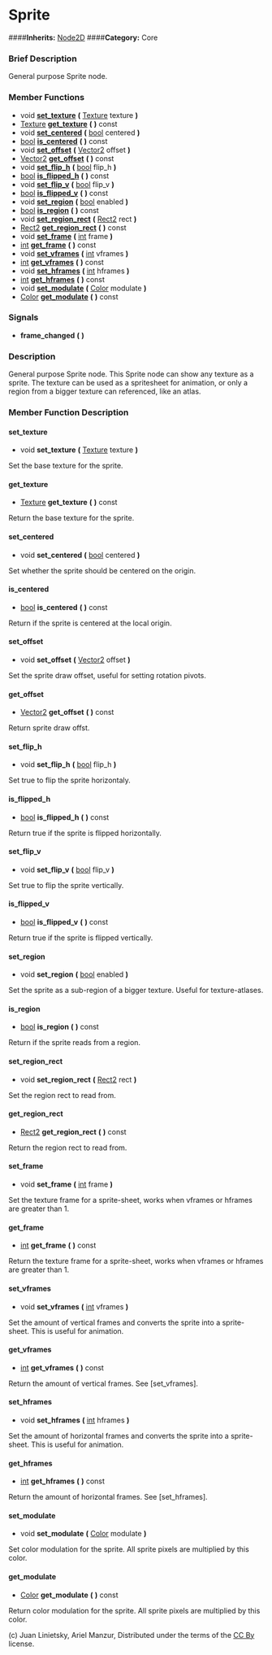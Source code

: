 #  Sprite  
####**Inherits:** [Node2D](class_node2d)
####**Category:** Core

###  Brief Description  
General purpose Sprite node.

###  Member Functions 
  * void  **[set&#95;texture](#set_texture)**  **(** [Texture](class_texture) texture  **)**
  * [Texture](class_texture)  **[get&#95;texture](#get_texture)**  **(** **)** const
  * void  **[set&#95;centered](#set_centered)**  **(** [bool](class_bool) centered  **)**
  * [bool](class_bool)  **[is&#95;centered](#is_centered)**  **(** **)** const
  * void  **[set&#95;offset](#set_offset)**  **(** [Vector2](class_vector2) offset  **)**
  * [Vector2](class_vector2)  **[get&#95;offset](#get_offset)**  **(** **)** const
  * void  **[set&#95;flip&#95;h](#set_flip_h)**  **(** [bool](class_bool) flip_h  **)**
  * [bool](class_bool)  **[is&#95;flipped&#95;h](#is_flipped_h)**  **(** **)** const
  * void  **[set&#95;flip&#95;v](#set_flip_v)**  **(** [bool](class_bool) flip_v  **)**
  * [bool](class_bool)  **[is&#95;flipped&#95;v](#is_flipped_v)**  **(** **)** const
  * void  **[set&#95;region](#set_region)**  **(** [bool](class_bool) enabled  **)**
  * [bool](class_bool)  **[is&#95;region](#is_region)**  **(** **)** const
  * void  **[set&#95;region&#95;rect](#set_region_rect)**  **(** [Rect2](class_rect2) rect  **)**
  * [Rect2](class_rect2)  **[get&#95;region&#95;rect](#get_region_rect)**  **(** **)** const
  * void  **[set&#95;frame](#set_frame)**  **(** [int](class_int) frame  **)**
  * [int](class_int)  **[get&#95;frame](#get_frame)**  **(** **)** const
  * void  **[set&#95;vframes](#set_vframes)**  **(** [int](class_int) vframes  **)**
  * [int](class_int)  **[get&#95;vframes](#get_vframes)**  **(** **)** const
  * void  **[set&#95;hframes](#set_hframes)**  **(** [int](class_int) hframes  **)**
  * [int](class_int)  **[get&#95;hframes](#get_hframes)**  **(** **)** const
  * void  **[set&#95;modulate](#set_modulate)**  **(** [Color](class_color) modulate  **)**
  * [Color](class_color)  **[get&#95;modulate](#get_modulate)**  **(** **)** const

###  Signals  
  *  **frame&#95;changed**  **(** **)**

###  Description  
General purpose Sprite node. This Sprite node can show any texture as a sprite. The texture can be used as a spritesheet for animation, or only a region from a bigger texture can referenced, like an atlas.

###  Member Function Description  

#### <a name="set_texture">set_texture</a>
  * void  **set&#95;texture**  **(** [Texture](class_texture) texture  **)**

Set the base texture for the sprite.

#### <a name="get_texture">get_texture</a>
  * [Texture](class_texture)  **get&#95;texture**  **(** **)** const

Return the base texture for the sprite.

#### <a name="set_centered">set_centered</a>
  * void  **set&#95;centered**  **(** [bool](class_bool) centered  **)**

Set whether the sprite should be centered on the origin.

#### <a name="is_centered">is_centered</a>
  * [bool](class_bool)  **is&#95;centered**  **(** **)** const

Return if the sprite is centered at the local origin.

#### <a name="set_offset">set_offset</a>
  * void  **set&#95;offset**  **(** [Vector2](class_vector2) offset  **)**

Set the sprite draw offset, useful for setting rotation pivots.

#### <a name="get_offset">get_offset</a>
  * [Vector2](class_vector2)  **get&#95;offset**  **(** **)** const

Return sprite draw offst.

#### <a name="set_flip_h">set_flip_h</a>
  * void  **set&#95;flip&#95;h**  **(** [bool](class_bool) flip_h  **)**

Set true to flip the sprite horizontaly.

#### <a name="is_flipped_h">is_flipped_h</a>
  * [bool](class_bool)  **is&#95;flipped&#95;h**  **(** **)** const

Return true if the sprite is flipped horizontally.

#### <a name="set_flip_v">set_flip_v</a>
  * void  **set&#95;flip&#95;v**  **(** [bool](class_bool) flip_v  **)**

Set true to flip the sprite vertically.

#### <a name="is_flipped_v">is_flipped_v</a>
  * [bool](class_bool)  **is&#95;flipped&#95;v**  **(** **)** const

Return true if the sprite is flipped vertically.

#### <a name="set_region">set_region</a>
  * void  **set&#95;region**  **(** [bool](class_bool) enabled  **)**

Set the sprite as a sub-region of a bigger texture. Useful for texture-atlases.

#### <a name="is_region">is_region</a>
  * [bool](class_bool)  **is&#95;region**  **(** **)** const

Return if the sprite reads from a region.

#### <a name="set_region_rect">set_region_rect</a>
  * void  **set&#95;region&#95;rect**  **(** [Rect2](class_rect2) rect  **)**

Set the region rect to read from.

#### <a name="get_region_rect">get_region_rect</a>
  * [Rect2](class_rect2)  **get&#95;region&#95;rect**  **(** **)** const

Return the region rect to read from.

#### <a name="set_frame">set_frame</a>
  * void  **set&#95;frame**  **(** [int](class_int) frame  **)**

Set the texture frame for a sprite-sheet, works when vframes or hframes are greater than 1.

#### <a name="get_frame">get_frame</a>
  * [int](class_int)  **get&#95;frame**  **(** **)** const

Return the texture frame for a sprite-sheet, works when vframes or hframes are greater than 1.

#### <a name="set_vframes">set_vframes</a>
  * void  **set&#95;vframes**  **(** [int](class_int) vframes  **)**

Set the amount of vertical frames and converts the sprite into a sprite-sheet. This is useful for animation.

#### <a name="get_vframes">get_vframes</a>
  * [int](class_int)  **get&#95;vframes**  **(** **)** const

Return the amount of vertical frames. See [set_vframes].

#### <a name="set_hframes">set_hframes</a>
  * void  **set&#95;hframes**  **(** [int](class_int) hframes  **)**

Set the amount of horizontal frames and converts the sprite into a sprite-sheet. This is useful for animation.

#### <a name="get_hframes">get_hframes</a>
  * [int](class_int)  **get&#95;hframes**  **(** **)** const

Return the amount of horizontal frames. See [set_hframes].

#### <a name="set_modulate">set_modulate</a>
  * void  **set&#95;modulate**  **(** [Color](class_color) modulate  **)**

Set color modulation for the sprite. All sprite pixels are multiplied by this color.

#### <a name="get_modulate">get_modulate</a>
  * [Color](class_color)  **get&#95;modulate**  **(** **)** const

Return color modulation for the sprite. All sprite pixels are multiplied by this color.


(c) Juan Linietsky, Ariel Manzur, Distributed under the terms of the [CC By](https://creativecommons.org/licenses/by/3.0/legalcode) license.
